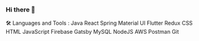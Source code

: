 ### Hi there 👋

<!--
**zheniasigayev/zheniasigayev** is a ✨ _special_ ✨ repository because its `README.md` (this file) appears on your GitHub profile.

Here are some ideas to get you started:

- 🔭 I’m currently working on ...
- 🌱 I’m currently learning ...
- 👯 I’m looking to collaborate on ...
- 🤔 I’m looking for help with ...
- 💬 Ask me about ...
- 📫 How to reach me: ...
- 😄 Pronouns: ...
- ⚡ Fun fact: ...
-->

🛠  Languages and Tools :
Java  React  Spring  Material UI  Flutter  Redux   CSS  HTML  JavaScript  Firebase  Gatsby  MySQL  NodeJS  AWS  Postman  Git 
